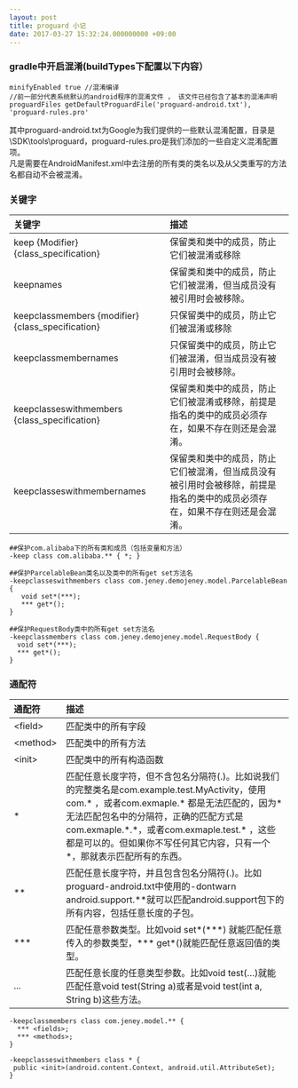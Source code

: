 ```yaml
---
layout: post
title: proguard 小记
date: 2017-03-27 15:32:24.000000000 +09:00
---
```



### gradle中开启混淆(buildTypes下配置以下内容） ###
```  
minifyEnabled true //混淆编译
//前一部分代表系统默认的android程序的混淆文件 ， 该文件已经包含了基本的混淆声明
proguardFiles getDefaultProguardFile('proguard-android.txt'), 'proguard-rules.pro'
```
其中proguard-android.txt为Google为我们提供的一些默认混淆配置，目录是\SDK\tools\proguard，proguard-rules.pro是我们添加的一些自定义混淆配置项。  
凡是需要在AndroidManifest.xml中去注册的所有类的类名以及从父类重写的方法名都自动不会被混淆。

### 关键字 ###

| 关键字 | 描述 | 
| :--- | :--- |
| keep {Modifier} {class_specification}| 保留类和类中的成员，防止它们被混淆或移除 | 
| keepnames | 保留类和类中的成员，防止它们被混淆，但当成员没有被引用时会被移除。 |
| keepclassmembers {modifier} {class_specification} | 只保留类中的成员，防止它们被混淆或移除 |
| keepclassmembernames | 只保留类中的成员，防止它们被混淆，但当成员没有被引用时会被移除。 |
| keepclasseswithmembers {class_specification} | 保留类和类中的成员，防止它们被混淆或移除，前提是指名的类中的成员必须存在，如果不存在则还是会混淆。 |
| keepclasseswithmembernames| 保留类和类中的成员，防止它们被混淆，但当成员没有被引用时会被移除，前提是指名的类中的成员必须存在，如果不存在则还是会混淆。 |

 ```  
##保护com.alibaba下的所有类和成员（包括变量和方法）
-keep class com.alibaba.** { *; }
	
##保护ParcelableBean类名以及类中的所有get set方法名
-keepclasseswithmembers class com.jeney.demojeney.model.ParcelableBean {
    void set*(***);
    *** get*();
}

##保护RequestBody类中的所有get set方法名
-keepclassmembers class com.jeney.demojeney.model.RequestBody {
   void set*(***);
   *** get*();
}
```  
### 通配符 ###

| 通配符 | 描述 | 
| :--- | :--- |
| \<field\> | 匹配类中的所有字段 |
| \<method\>| 匹配类中的所有方法 |
| \<init\> | 匹配类中的所有构造函数 |
| \* | 匹配任意长度字符，但不含包名分隔符(.)。比如说我们的完整类名是com.example.test.MyActivity，使用  com.\* ，或者com.exmaple.\* 都是无法匹配的，因为\*无法匹配包名中的分隔符，正确的匹配方式是com.exmaple.\*.\*，或者com.exmaple.test.\* ，这些都是可以的。但如果你不写任何其它内容，只有一个\*，那就表示匹配所有的东西。 |
| ** | 匹配任意长度字符，并且包含包名分隔符(.)。比如proguard-android.txt中使用的-dontwarn android.support.\*\*就可以匹配android.support包下的所有内容，包括任意长度的子包。 |
| \*\*\* | 匹配任意参数类型。比如void set\*(\*\*\*) 就能匹配任意传入的参数类型，\*\*\*  get*()就能匹配任意返回值的类型。 |
| ... | 匹配任意长度的任意类型参数。比如void test(…)就能匹配任意void test(String a)或者是void test(int a, String b)这些方法。 |
  
 ```  
-keepclassmembers class com.jeney.model.** {
   *** <fields>;
   *** <methods>;
}

-keepclasseswithmembers class * {
  public <init>(android.content.Context, android.util.AttributeSet);
}
```  
    